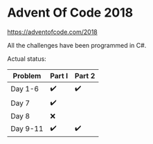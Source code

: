 # Advent Of Code 2018

https://adventofcode.com/2018

All the challenges have been programmed in C#.

Actual status:

| Problem  | Part I             | Part 2             |
|----------|--------------------|--------------------|
| Day 1-6  | :heavy_check_mark: | :heavy_check_mark: |
| Day 7    | :heavy_check_mark: |                    |
| Day 8    | :x:                |                    |
| Day 9-11 | :heavy_check_mark: | :heavy_check_mark: |
